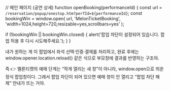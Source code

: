 // 메인 페이지 (공연 상세)
function openBooking(performanceId) {
  const url = `/reservation/popup/onestop.htm?perfId=${performanceId}`;
  const bookingWin = window.open(
    url,
    'MelonTicketBooking',
    'width=1024,height=720,resizable=yes,scrollbars=yes'
  );

  if (!bookingWin || bookingWin.closed) {
    alert('팝업 차단이 설정되어 있습니다. 팝업 허용 후 다시 시도해주세요.');
  }
}

내가 원하는 게 이 팝업에서 좌석 선택·인증·결제를 처리하고,
완료 후에는 window.opener.location.reload() 같은 식으로 부모창에 결과를 반영하는 구조야.

즉 👉
멜론티켓의 예매 단계는 “작게 열리는 새 창”이 아니라, window.open으로 띄운 정식 팝업창이다.
그래서 팝업 차단이 되어 있으면 예매 창이 안 열리고 “팝업 차단 해제” 안내가 뜨는 거야.
